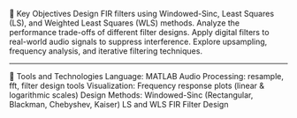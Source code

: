 📌 Key Objectives
      Design FIR filters using Windowed-Sinc, Least Squares (LS), and Weighted Least Squares (WLS) methods.
      Analyze the performance trade-offs of different filter designs.
      Apply digital filters to real-world audio signals to suppress interference.
      Explore upsampling, frequency analysis, and iterative filtering techniques.

______________________________________________________________________

🧰 Tools and Technologies
      Language: MATLAB
      Audio Processing: resample, fft, filter design tools
      Visualization: Frequency response plots (linear & logarithmic scales)
      Design Methods:
          Windowed-Sinc (Rectangular, Blackman, Chebyshev, Kaiser)
          LS and WLS FIR Filter Design
